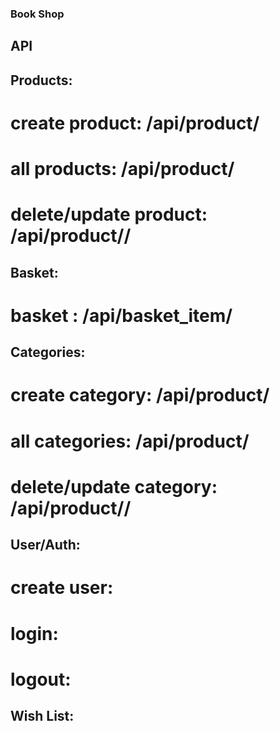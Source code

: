 ### Book Shop

## API

## Products:

# create product: /api/product/

# all products: /api/product/

# delete/update product: /api/product/<id>/

## Basket:

# basket : /api/basket_item/

## Categories:

# create category: /api/product/

# all categories: /api/product/

# delete/update category: /api/product/<id>/

## User/Auth:

# create user:

# login:

# logout:

## Wish List:
